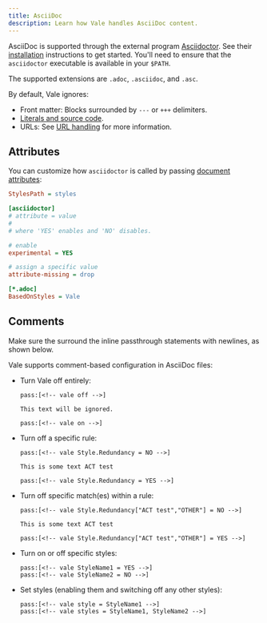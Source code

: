 ```yaml
---
title: AsciiDoc
description: Learn how Vale handles AsciiDoc content.
---
```


<script>
    import Alert from '$lib/components/Alert.svelte';
</script>

AsciiDoc is supported through the external program [Asciidoctor][1]. See their
[installation][2] instructions to get started. You'll need to ensure that
the `asciidoctor` executable is available in your `$PATH`.

The supported extensions are `.adoc`, `.asciidoc`, and `.asc`.

By default, Vale ignores:

- Front matter: Blocks surrounded by `---` or `+++` delimiters.
- [Literals and source code][4].
- URLs: See [URL handling][3] for more information.

## Attributes

You can customize how `asciidoctor` is called by passing
[document attributes][5]:

```ini
StylesPath = styles

[asciidoctor]
# attribute = value
#
# where 'YES' enables and 'NO' disables.

# enable
experimental = YES

# assign a specific value
attribute-missing = drop

[*.adoc]
BasedOnStyles = Vale
```

## Comments

<Alert level="info">
Make sure the surround the inline passthrough statements with newlines, as shown below.
</Alert>

Vale supports comment-based configuration in AsciiDoc files:

- Turn Vale off entirely:

  ```adoc
  pass:[<!-- vale off -->]

  This text will be ignored.

  pass:[<!-- vale on -->]
  ```

- Turn off a specific rule:

  ```adoc
  pass:[<!-- vale Style.Redundancy = NO -->]

  This is some text ACT test

  pass:[<!-- vale Style.Redundancy = YES -->]
  ```

- Turn off specific match(es) within a rule:

  ```adoc
  pass:[<!-- vale Style.Redundancy["ACT test","OTHER"] = NO -->]

  This is some text ACT test

  pass:[<!-- vale Style.Redundancy["ACT test","OTHER"] = YES -->]
  ```

- Turn on or off specific styles:

  ```adoc
  pass:[<!-- vale StyleName1 = YES -->]
  pass:[<!-- vale StyleName2 = NO -->]
  ```

- Set styles (enabling them and switching off any other styles):

  ```adoc
  pass:[<!-- vale style = StyleName1 -->]
  pass:[<!-- vale styles = StyleName1, StyleName2 -->]
  ```

[1]: https://asciidoctor.org
[2]: https://docs.asciidoctor.org/asciidoctor/latest/install
[3]: https://github.com/errata-ai/vale/issues/320
[4]: https://docs.asciidoctor.org/asciidoc/latest/syntax-quick-reference/#literals-and-source-code
[5]: https://docs.asciidoctor.org/asciidoc/latest/attributes/document-attributes-ref/
